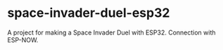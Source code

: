# space-invader-duel-esp32
A project for making a Space Invader Duel with ESP32. Connection with ESP-NOW.

